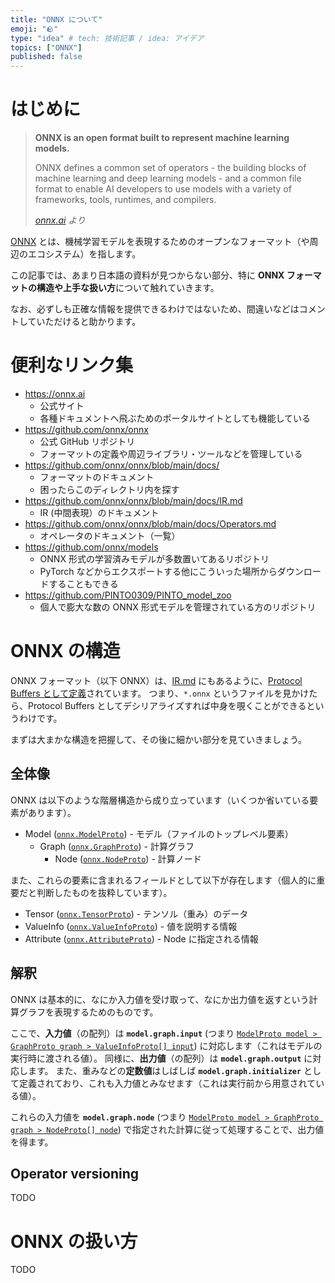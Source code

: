```yaml
---
title: "ONNX について"
emoji: "🪨"
type: "idea" # tech: 技術記事 / idea: アイデア
topics: ["ONNX"]
published: false
---
```


# はじめに

> **ONNX is an open format built to represent machine learning models.**
>
> ONNX defines a common set of operators -
> the building blocks of machine learning and deep learning models -
> and a common file format to enable AI developers to use models with
> a variety of frameworks, tools, runtimes, and compilers.
>
> *[onnx.ai](https://onnx.ai/) より*

[ONNX](https://github.com/onnx/onnx) とは、機械学習モデルを表現するためのオープンなフォーマット（や周辺のエコシステム）を指します。

この記事では、あまり日本語の資料が見つからない部分、特に **ONNX フォーマットの構造や上手な扱い方**について触れていきます。

なお、必ずしも正確な情報を提供できるわけではないため、間違いなどはコメントしていただけると助かります。

# 便利なリンク集

- https://onnx.ai
    - 公式サイト
    - 各種ドキュメントへ飛ぶためのポータルサイトとしても機能している
- https://github.com/onnx/onnx
    - 公式 GitHub リポジトリ
    - フォーマットの定義や周辺ライブラリ・ツールなどを管理している
- https://github.com/onnx/onnx/blob/main/docs/
    - フォーマットのドキュメント
    - 困ったらこのディレクトリ内を探す
- https://github.com/onnx/onnx/blob/main/docs/IR.md
    - IR (中間表現）のドキュメント
- https://github.com/onnx/onnx/blob/main/docs/Operators.md
    - オペレータのドキュメント（一覧）
- https://github.com/onnx/models
    - ONNX 形式の学習済みモデルが多数置いてあるリポジトリ
    - PyTorch などからエクスポートする他にこういった場所からダウンロードすることもできる
- https://github.com/PINTO0309/PINTO_model_zoo
    - 個人で膨大な数の ONNX 形式モデルを管理されている方のリポジトリ

# ONNX の構造

ONNX フォーマット（以下 ONNX）は、[IR.md](https://github.com/onnx/onnx/blob/main/docs/IR.md) にもあるように、[Protocol Buffers として定義](https://github.com/onnx/onnx/blob/main/onnx/onnx.proto)されています。
つまり、`*.onnx` というファイルを見かけたら、Protocol Buffers としてデシリアライズすれば中身を覗くことができるというわけです。

まずは大まかな構造を把握して、その後に細かい部分を見ていきましょう。

## 全体像

ONNX は以下のような階層構造から成り立っています（いくつか省いている要素があります）。

- Model ([`onnx.ModelProto`](https://github.com/onnx/onnx/blob/a66b596981156097da5988cf6f9527817e5bcad7/onnx/onnx-ml.proto#L348)) - モデル（ファイルのトップレベル要素）
    - Graph ([`onnx.GraphProto`](https://github.com/onnx/onnx/blob/a66b596981156097da5988cf6f9527817e5bcad7/onnx/onnx-ml.proto#L447)) - 計算グラフ
        - Node ([`onnx.NodeProto`](https://github.com/onnx/onnx/blob/a66b596981156097da5988cf6f9527817e5bcad7/onnx/onnx-ml.proto#L204)) - 計算ノード

また、これらの要素に含まれるフィールドとして以下が存在します（個人的に重要だと判断したものを抜粋しています）。

- Tensor ([`onnx.TensorProto`](https://github.com/onnx/onnx/blob/a66b596981156097da5988cf6f9527817e5bcad7/onnx/onnx-ml.proto#L487)) - テンソル（重み）のデータ
- ValueInfo ([`onnx.ValueInfoProto`](https://github.com/onnx/onnx/blob/a66b596981156097da5988cf6f9527817e5bcad7/onnx/onnx-ml.proto#L187)) - 値を説明する情報
- Attribute ([`onnx.AttributeProto`](https://github.com/onnx/onnx/blob/a66b596981156097da5988cf6f9527817e5bcad7/onnx/onnx-ml.proto#L120)) - Node に指定される情報

## 解釈

ONNX は基本的に、なにか入力値を受け取って、なにか出力値を返すという計算グラフを表現するためのものです。

ここで、**入力値**（の配列）は **`model.graph.input`** (つまり [`ModelProto model > GraphProto graph > ValueInfoProto[] input`](https://github.com/onnx/onnx/blob/a66b596981156097da5988cf6f9527817e5bcad7/onnx/onnx-ml.proto#L467)) に対応します（これはモデルの実行時に渡される値）。
同様に、**出力値**（の配列）は **`model.graph.output`** に対応します。
また、重みなどの**定数値**はしばしば **`model.graph.initializer`** として定義されており、これも入力値とみなせます（これは実行前から用意されている値）。

これらの入力値を **`model.graph.node`** (つまり [`ModelProto model > GraphProto graph > NodeProto[] node`](https://github.com/onnx/onnx/blob/a66b596981156097da5988cf6f9527817e5bcad7/onnx/onnx-ml.proto#L449)) で指定された計算に従って処理することで、出力値を得ます。

## Operator versioning

TODO

# ONNX の扱い方

TODO
